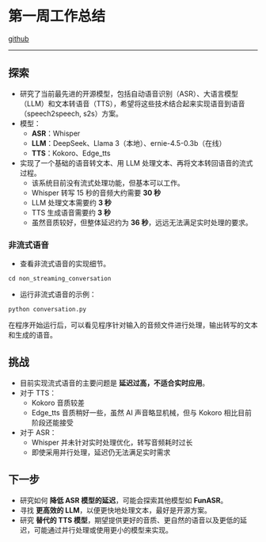 # 第一周工作总结  

[github](https://github.com/crickwang/Low-Latency-LLM)

---

## 探索  
- 研究了当前最先进的开源模型，包括自动语音识别（ASR）、大语言模型（LLM）和文本转语音（TTS），希望将这些技术结合起来实现语音到语音（speech2speech, s2s）方案。  
- 模型：  
  - **ASR**：Whisper  
  - **LLM**：DeepSeek、Llama 3（本地）、ernie-4.5-0.3b（在线）  
  - **TTS**：Kokoro、Edge_tts  
- 实现了一个基础的语音转文本、用 LLM 处理文本、再将文本转回语音的流式过程。  
  - 该系统目前没有流式处理功能，但基本可以工作。  
  - Whisper 转写 15 秒的音频大约需要 **30 秒**  
  - LLM 处理文本需要约 **3 秒**  
  - TTS 生成语音需要约 **3 秒**  
  - 虽然音质较好，但整体延迟约为 **36 秒**，远远无法满足实时处理的要求。  

### 非流式语音
* 查看非流式语音的实现细节。
```
cd non_streaming_conversation
```
* 运行非流式语音的示例：
```
python conversation.py
```
在程序开始运行后，可以看见程序针对输入的音频文件进行处理，输出转写的文本和生成的语音。

## 挑战  
- 目前实现流式语音的主要问题是 **延迟过高，不适合实时应用**。  
- 对于 TTS：  
  - Kokoro 音质较差  
  - Edge_tts 音质稍好一些，虽然 AI 声音略显机械，但与 Kokoro 相比目前阶段还能接受  
- 对于 ASR：  
  - Whisper 并未针对实时处理优化，转写音频耗时过长  
  - 即使采用并行处理，延迟仍无法满足实时需求  

## 下一步  
- 研究如何 **降低 ASR 模型的延迟**，可能会探索其他模型如 **FunASR**。  
- 寻找 **更高效的 LLM**，以便更快地处理文本，最好是开源方案。  
- 研究 **替代的 TTS 模型**，期望提供更好的音质、更自然的语音以及更低的延迟，可能通过并行处理或使用更小的模型来实现。  

